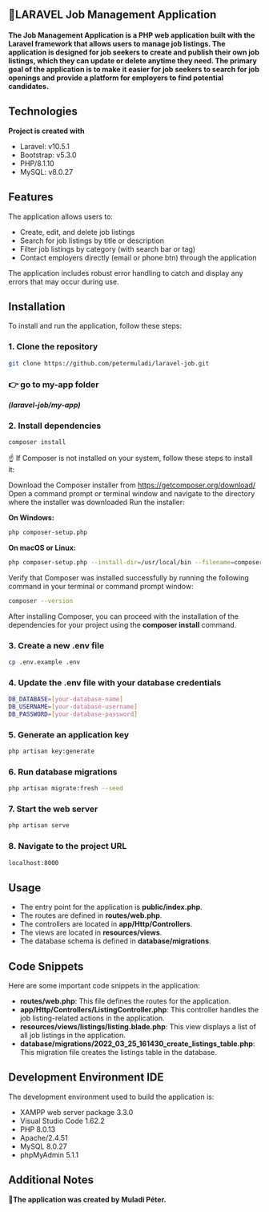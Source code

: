 ## 🎯LARAVEL Job Management Application

#### The Job Management Application is a PHP web application built with the Laravel framework that allows users to manage job listings. The application is designed for job seekers to create and publish their own job listings, which they can update or delete anytime they need. The primary goal of the application is to make it easier for job seekers to search for job openings and provide a platform for employers to find potential candidates.

## Technologies

**Project is created with**

- Laravel: v10.5.1
- Bootstrap: v5.3.0
- PHP/8.1.10
- MySQL: v8.0.27


## Features

The application allows users to:

- Create, edit, and delete job listings
- Search for job listings by title or description
- Filter job listings by category (with search bar or tag)
- Contact employers directly (email or phone btn) through the application

The application includes robust error handling to catch and display any errors that may occur during use.


## Installation

To install and run the application, follow these steps:

### 1. Clone the repository

```bash
git clone https://github.com/petermuladi/laravel-job.git
```
### 👉 go to my-app folder
***(laravel-job/my-app)***

### 2. Install dependencies

```bash
composer install
```
☝ If Composer is not installed on your system, follow these steps to install it:

Download the Composer installer from https://getcomposer.org/download/
Open a command prompt or terminal window and navigate to the directory where the installer was downloaded
Run the installer:

**On Windows:**

```bash
php composer-setup.php
```

**On macOS or Linux:**

```bash
php composer-setup.php --install-dir=/usr/local/bin --filename=composer
```

Verify that Composer was installed successfully by running the following command in your terminal or command prompt window:

```bash
composer --version
```

After installing Composer, you can proceed with the installation of the dependencies for your project using the **composer install** command.

### 3. Create a new .env file

```bash
cp .env.example .env
```

### 4. Update the .env file with your database credentials

```bash
DB_DATABASE=[your-database-name]
DB_USERNAME=[your-database-username]
DB_PASSWORD=[your-database-password]
```

### 5. Generate an application key

```bash
php artisan key:generate
```

### 6. Run database migrations

```bash
php artisan migrate:fresh --seed
```

### 7. Start the web server

```bash
php artisan serve
```

### 8. Navigate to the project URL

```bash
localhost:8000
```

## Usage

- The entry point for the application is **public/index.php**.
- The routes are defined in **routes/web.php**.
- The controllers are located in **app/Http/Controllers**.
- The views are located in **resources/views**.
- The database schema is defined in **database/migrations**.

## Code Snippets

Here are some important code snippets in the application:

- **routes/web.php**: This file defines the routes for the application.
- **app/Http/Controllers/ListingController.php**: This controller handles the job listing-related actions in the application.
- **resources/views/listings/listing.blade.php**: This view displays a list of all job listings in the application.
- **database/migrations/2022_03_25_161430_create_listings_table.php**: This migration file creates the listings table in the database.

## Development Environment IDE

The development environment used to build the application is:

- XAMPP web server package 3.3.0
- Visual Studio Code 1.62.2
- PHP 8.0.13
- Apache/2.4.51
- MySQL 8.0.27
- phpMyAdmin 5.1.1


## Additional Notes
**🎯The application was created by Muladi Péter.**
